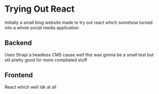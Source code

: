 # Trying Out React
Initially a small blog website made to try out react which somehow turned into a whole social media application

## Backend
Uses Strapi a headless CMS cause well this was gonna be a small test but stil pretty good for more compliated stuff

## Frontend
React which well idk at all
